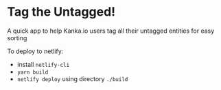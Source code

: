 # Tag the Untagged!

A quick app to help Kanka.io users tag all their untagged entities for easy sorting

To deploy to netlify:
* install `netlify-cli`
* `yarn build`
* `netlify deploy` using directory `./build`
